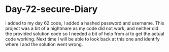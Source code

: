 # Day-72-secure-Diary
i added to my day 62 code, I added a hashed password and username. This project was a bit of a nightmare as my code did not work, and neither did the provided solution code so I needed a bit of help from ai to get the actual code working. Next time I will be able to look back at this one and identify where I and the solution went wrong. 
